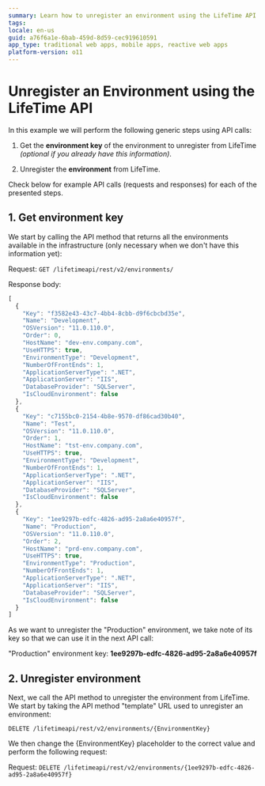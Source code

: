 ```yaml
---
summary: Learn how to unregister an environment using the LifeTime API.
tags:
locale: en-us
guid: a76f6a1e-6bab-459d-8d59-cec919610591
app_type: traditional web apps, mobile apps, reactive web apps
platform-version: o11
---
```


# Unregister an Environment using the LifeTime API

In this example we will perform the following generic steps using API calls:

1. Get the **environment key** of the environment to unregister from LifeTime _(optional if you already have this information)_.

1. Unregister the **environment** from LifeTime.

Check below for example API calls (requests and responses) for each of the presented steps.

## 1. Get environment key

We start by calling the API method that returns all the environments available in the infrastructure (only necessary when we don't have this information yet):

Request: `GET /lifetimeapi/rest/v2/environments/`

Response body:

```javascript
[
  {
    "Key": "f3582e43-43c7-4bb4-8cbb-d9f6cbcbd35e",
    "Name": "Development",
    "OSVersion": "11.0.110.0",
    "Order": 0,
    "HostName": "dev-env.company.com",
    "UseHTTPS": true,
    "EnvironmentType": "Development",
    "NumberOfFrontEnds": 1,
    "ApplicationServerType": ".NET",
    "ApplicationServer": "IIS",
    "DatabaseProvider": "SQLServer",
    "IsCloudEnvironment": false
  },
  {
    "Key": "c7155bc0-2154-4b8e-9570-df86cad30b40",
    "Name": "Test",
    "OSVersion": "11.0.110.0",
    "Order": 1,
    "HostName": "tst-env.company.com",
    "UseHTTPS": true,
    "EnvironmentType": "Development",
    "NumberOfFrontEnds": 1,
    "ApplicationServerType": ".NET",
    "ApplicationServer": "IIS",
    "DatabaseProvider": "SQLServer",
    "IsCloudEnvironment": false
  },
  {
    "Key": "1ee9297b-edfc-4826-ad95-2a8a6e40957f",
    "Name": "Production",
    "OSVersion": "11.0.110.0",
    "Order": 2,
    "HostName": "prd-env.company.com",
    "UseHTTPS": true,
    "EnvironmentType": "Production",
    "NumberOfFrontEnds": 1,
    "ApplicationServerType": ".NET",
    "ApplicationServer": "IIS",
    "DatabaseProvider": "SQLServer",
    "IsCloudEnvironment": false
  }
]
```
As we want to unregister the "Production" environment, we take note of its key so that we can use it in the next API call:

"Production" environment key: **1ee9297b-edfc-4826-ad95-2a8a6e40957f**

## 2. Unregister environment

Next, we call the API method to unregister the environment from LifeTime. We start by taking the API method "template" URL used to unregister an environment:

`DELETE /lifetimeapi/rest/v2/environments/{EnvironmentKey}`

We then change the {EnvironmentKey} placeholder to the correct value and perform the following request:

Request: `DELETE /lifetimeapi/rest/v2/environments/{1ee9297b-edfc-4826-ad95-2a8a6e40957f}`
